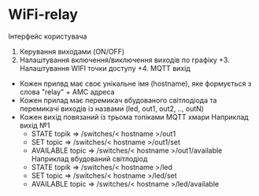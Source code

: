 # WiFi-relay
Інтерфейс користувача
1. Керування виходами (ON/OFF)
2. Налаштування включення/виключення виходів по графіку
+3. Налаштування WIFI точки доступу
+4. MQTT вихід
* Кожен прилвд має своє унікальне імя (hostname), яке формується з слова "relay" + AMC адреса
* Кожен прилад має перемикач вбудованого світлодіода та перемикачі виходів із назвами (led, out1, out2, .., outN)
* Кожен вихід повязаний із трьома топіками MQTT хмари 
	Наприклад вихід №1
	* STATE topik => /switches/< hostname >/out1
	* SET topic => /switches/< hostname >/out1/set	
	* AVAILABLE topic => /switches/< hostname >/out1/available
	Наприклад вбудований світлодіод
	* STATE topik => /switches/< hostname >/led
	* SET topic => /switches/< hostname >/led/set	
	* AVAILABLE topic => /switches/< hostname >/led/available
